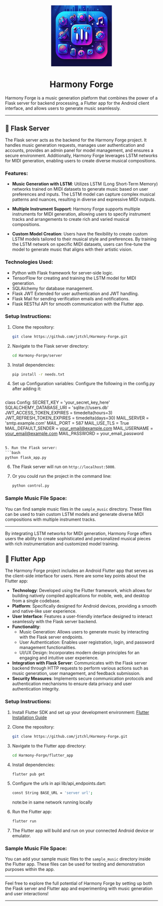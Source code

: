 <p align="center">
  <img src="/icon.png" alt="Harmony Forge Logo" width="200">
</p>

<h1 align="center"> Harmony Forge</h1>

<p align="center">
 
Harmony Forge is a music generation platform that combines the power of a Flask server for backend processing, a Flutter app for the Android client interface, and allows users to generate music seamlessly.
</p>


---


## 🎵 Flask Server

The Flask server acts as the backend for the Harmony Forge project. It handles music generation requests, manages user authentication and accounts, provides an admin panel for model management, and ensures a secure environment. Additionally, Harmony Forge leverages LSTM networks for MIDI generation, enabling users to create diverse musical compositions.

### Features:

- **Music Generation with LSTM**: Utilizes LSTM (Long Short-Term Memory) networks trained on MIDI datasets to generate music based on user preferences and inputs. The LSTM model can capture complex musical patterns and nuances, resulting in diverse and expressive MIDI outputs.
  
- **Multiple Instrument Support**: Harmony Forge supports multiple instruments for MIDI generation, allowing users to specify instrument tracks and arrangements to create rich and varied musical compositions.

- **Custom Model Creation**: Users have the flexibility to create custom LSTM models tailored to their musical style and preferences. By training the LSTM network on specific MIDI datasets, users can fine-tune the model to generate music that aligns with their artistic vision.

### Technologies Used:

- Python with Flask framework for server-side logic.
- TensorFlow for creating and training the LSTM model for MIDI generation.
- SQLAlchemy for database management.
- Flask JWT Extended for user authentication and JWT handling.
- Flask Mail for sending verification emails and notifications.
- Flask RESTful API for smooth communication with the Flutter app.

### Setup Instructions:

1. Clone the repository:
   ```bash
   git clone https://github.com/jztchl/Harmony-Forge.git
   ```

2. Navigate to the Flask server directory:
   ```bash
   cd Harmony-Forge/server
   ```

3. Install dependencies:
   ```bash
   pip install -r needs.txt
   ```

4. Set up Configuration variables:
   Configure the following in the config.py after adding it:
   ```python


class Config: 
    SECRET_KEY = 'your_secret_key_here'
    SQLALCHEMY_DATABASE_URI = 'sqlite:///users.db'
    JWT_ACCESS_TOKEN_EXPIRES = timedelta(hours=3)
    JWT_REFRESH_TOKEN_EXPIRES = timedelta(days=30)
    MAIL_SERVER = 'smtp.example.com'
    MAIL_PORT = 587
    MAIL_USE_TLS = True
    MAIL_DEFAULT_SENDER = your_email@example.com
    MAIL_USERNAME = your_email@example.com
    MAIL_PASSWORD = your_email_password

   ```

5. Run the Flask server:
   ```bash
   python flask_app.py
   ```

6. The Flask server will run on `http://localhost:5000`.

7. Or you could run the project in the command line:
   ```bash
   python control.py
   ```

### Sample Music File Space:

You can find sample music files in the `sample_music` directory. These files can be used to train custom LSTM models and generate diverse MIDI compositions with multiple instrument tracks.

---

By integrating LSTM networks for MIDI generation, Harmony Forge offers users the ability to create sophisticated and personalized musical pieces with rich instrumentation and customized model training.
## 📱 Flutter App

The Harmony Forge project includes an Android Flutter app that serves as the client-side interface for users. Here are some key points about the Flutter app:

- **Technology**: Developed using the Flutter framework, which allows for building natively compiled applications for mobile, web, and desktop from a single codebase.
- **Platform**: Specifically designed for Android devices, providing a smooth and native-like user experience.
- **User Interface**: Features a user-friendly interface designed to interact seamlessly with the Flask server backend.
- **Functionality**:
  - Music Generation: Allows users to generate music by interacting with the Flask server endpoints.
  - User Authentication: Enables user registration, login, and password management functionalities.
  - UI/UX Design: Incorporates modern design principles for an engaging and intuitive user experience.
- **Integration with Flask Server**: Communicates with the Flask server backend through HTTP requests to perform various actions such as music generation, user management, and feedback submission.
- **Security Measures**: Implements secure communication protocols and authentication mechanisms to ensure data privacy and user authentication integrity.

### Setup Instructions:

1. Install Flutter SDK and set up your development environment: [Flutter Installation Guide](https://flutter.dev/docs/get-started/install)

2. Clone the repository:

   ```bash
   git clone https://github.com/jztchl/Harmony-Forge.git
   ```

3. Navigate to the Flutter app directory:

   ```bash
   cd Harmony-Forge/flutter_app
   ```

4. Install dependencies:

   ```bash
   flutter pub get
   ```
5. Configure the urls in api lib/api_endpoints.dart:
   ```bash
   const String BASE_URL = 'server url';
   ```
   note:be in same network running locally
   
6. Run the Flutter app:

   ```bash
   flutter run
   ```

7. The Flutter app will build and run on your connected Android device or emulator.

### Sample Music File Space:

You can add your sample music files to the `sample_music` directory inside the Flutter app. These files can be used for testing and demonstration purposes within the app.

---

Feel free to explore the full potential of Harmony Forge by setting up both the Flask server and Flutter app and experimenting with music generation and user interactions!

---
